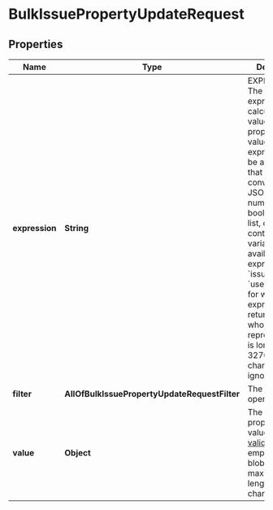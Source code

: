 # BulkIssuePropertyUpdateRequest

## Properties
Name | Type | Description | Notes
------------ | ------------- | ------------- | -------------
**expression** | **String** | EXPERIMENTAL. The Jira expression to calculate the value of the property. The value of the expression must be an object that can be converted to JSON, such as a number, boolean, string, list, or map. The context variables available to the expression are &#x60;issue&#x60; and &#x60;user&#x60;. Issues for which the expression returns a value whose JSON representation is longer than 32768 characters are ignored. |  [optional]
**filter** | **AllOfBulkIssuePropertyUpdateRequestFilter** | The bulk operation filter. |  [optional]
**value** | **Object** | The value of the property. The value must be a [valid](https://tools.ietf.org/html/rfc4627), non-empty JSON blob. The maximum length is 32768 characters. |  [optional]
